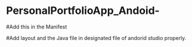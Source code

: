 # PersonalPortfolioApp_Andoid-


#Add this in the Manifest
<uses-permission  android:name="android.permission.INTERNET"></uses-permission>



#Add layout and the Java file in designated file of andorid studio properly.




 

